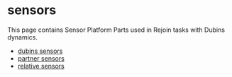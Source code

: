 # sensors

This page contains Sensor Platform Parts used in Rejoin
tasks with Dubins dynamics.

- [dubins sensors](../../../../../reference/core/platforms/dubins/sensors/dubins_sensors.md)
- [partner sensors](../../../../../reference/core/platforms/dubins/sensors/partner_sensors.md)
- [relative sensors](../../../../../reference/core/platforms/dubins/sensors/relative_sensors.md)
